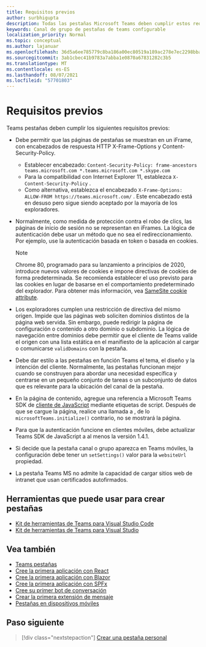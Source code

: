 ```yaml
---
title: Requisitos previos
author: surbhigupta
description: Todas las pestañas Microsoft Teams deben cumplir estos requisitos.
keywords: Canal de grupo de pestañas de teams configurable
localization_priority: Normal
ms.topic: conceptual
ms.author: lajanuar
ms.openlocfilehash: 36d5a6ee785779c8ba186a00ec80519a189ac278e7ec2298bba82fb53f0a848a
ms.sourcegitcommit: 3ab1cbec41b9783a7abba1e0870a67831282c3b5
ms.translationtype: MT
ms.contentlocale: es-ES
ms.lasthandoff: 08/07/2021
ms.locfileid: "57701803"
---
```

# <a name="prerequisites"></a>Requisitos previos

Teams pestañas deben cumplir los siguientes requisitos previos:

* Debe permitir que las páginas de pestañas se muestran en un iFrame, con encabezados de respuesta HTTP X-Frame-Options y Content-Security-Policy.
  * Establecer encabezado: `Content-Security-Policy: frame-ancestors teams.microsoft.com *.teams.microsoft.com *.skype.com`
  * Para la compatibilidad con Internet Explorer 11, establezca `X-Content-Security-Policy` .
  * Como alternativa, establezca el encabezado `X-Frame-Options: ALLOW-FROM https://teams.microsoft.com/` . Este encabezado está en desuso pero sigue siendo aceptado por la mayoría de los exploradores.

* Normalmente, como medida de protección contra el robo de clics, las páginas de inicio de sesión no se representan en iFrames. La lógica de autenticación debe usar un método que no sea el redireccionamiento. Por ejemplo, use la autenticación basada en token o basada en cookies.

    > [!NOTE]
    > Chrome 80, programado para su lanzamiento a principios de 2020, introduce nuevos valores de cookies e impone directivas de cookies de forma predeterminada. Se recomienda establecer el uso previsto para las cookies en lugar de basarse en el comportamiento predeterminado del explorador. Para obtener más información, vea [SameSite cookie attribute](../../resources/samesite-cookie-update.md).

* Los exploradores cumplen una restricción de directiva del mismo origen. Impide que las páginas web soliciten dominios distintos de la página web servida. Sin embargo, puede redirigir la página de configuración o contenido a otro dominio o subdominio. La lógica de navegación entre dominios debe permitir que el cliente de Teams valide el origen con una lista estática en el manifiesto de la aplicación al cargar o comunicarse `validDomains` con la pestaña.

* Debe dar estilo a las pestañas en función Teams el tema, el diseño y la intención del cliente. Normalmente, las pestañas funcionan mejor cuando se construyen para abordar una necesidad específica y centrarse en un pequeño conjunto de tareas o un subconjunto de datos que es relevante para la ubicación del canal de la pestaña.

* En la página de contenido, agregue una referencia a Microsoft Teams SDK de [cliente de JavaScript](/javascript/api/overview/msteams-client) mediante etiquetas de script. Después de que se cargue la página, realice una llamada a , de lo `microsoftTeams.initialize()` contrario, no se mostrará la página.

* Para que la autenticación funcione en clientes móviles, debe actualizar Teams SDK de JavaScript a al menos la versión 1.4.1.

* Si decide que la pestaña canal o grupo aparezca en Teams móviles, la configuración debe tener un `setSettings()` valor para la `websiteUrl` propiedad.

* La pestaña Teams MS no admite la capacidad de cargar sitios web de intranet que usan certificados autofirmados.

## <a name="tools-you-can-use-to-build-tabs"></a>Herramientas que puede usar para crear pestañas
* [Kit de herramientas de Teams para Visual Studio Code](../../toolkit/visual-studio-code-overview.md)
* [Kit de herramientas de Teams para Visual Studio](../../toolkit/visual-studio-overview.md)

## <a name="see-also"></a>Vea también

* [Teams pestañas](~/tabs/what-are-tabs.md)
* [Cree la primera aplicación con React](../../get-started/first-app-react.md)
* [Cree la primera aplicación con Blazor](../../get-started/first-app-blazor.md)
* [Cree la primera aplicación con SPFx](../../get-started/first-app-spfx.md)
* [Cree su primer bot de conversación](../../get-started/first-app-bot.md)
* [Crear la primera extensión de mensaje](../../get-started/first-message-extension.md)
* [Pestañas en dispositivos móviles](~/tabs/design/tabs-mobile.md)

## <a name="next-step"></a>Paso siguiente

> [!div class="nextstepaction"]
> [Crear una pestaña personal](~/tabs/how-to/create-personal-tab.md)
